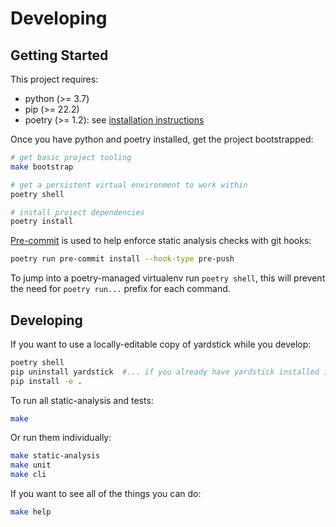 # Developing

## Getting Started

This project requires:
- python (>= 3.7)
- pip (>= 22.2)
- poetry (>= 1.2): see [installation instructions](https://python-poetry.org/docs/#installation)

Once you have python and poetry installed, get the project bootstrapped:

```bash
# get basic project tooling
make bootstrap

# get a persistent virtual environment to work within
poetry shell

# install project dependencies
poetry install
```

[Pre-commit](https://pre-commit.com/) is used to help enforce static analysis checks with git hooks:

```bash
poetry run pre-commit install --hook-type pre-push
```

To jump into a poetry-managed virtualenv run `poetry shell`, this will prevent the need for `poetry run...` prefix for each command.

## Developing

If you want to use a locally-editable copy of yardstick while you develop:

```bash
poetry shell
pip uninstall yardstick  #... if you already have yardstick installed in this virtual env
pip install -e .
```

To run all static-analysis and tests:

```bash
make
```

Or run them individually:

```bash
make static-analysis
make unit
make cli
```

If you want to see all of the things you can do:

```bash
make help
```
